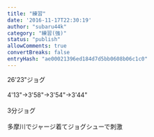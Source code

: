 ```yaml
---
title: "練習"
date: '2016-11-17T22:30:19'
author: "subaru44k"
category: "練習(強)"
status: "publish"
allowComments: true
convertBreaks: false
entryHash: "ae00021396ed184d7d5bb0608b06c1c0"
---
```

26'23"ジョグ<br>
<br>
4'13"→3'58"→3'54"→3'44"<br>
<br>
3分ジョグ<br>
<br>
多摩川でジャージ着てジョグシューで刺激
